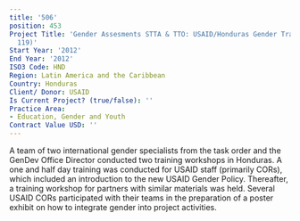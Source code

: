 ```yaml
---
title: '506'
position: 453
Project Title: 'Gender Assesments STTA & TTO: USAID/Honduras Gender Training (TDY
  119)'
Start Year: '2012'
End Year: '2012'
ISO3 Code: HND
Region: Latin America and the Caribbean
Country: Honduras
Client/ Donor: USAID
Is Current Project? (true/false): ''
Practice Area:
- Education, Gender and Youth
Contract Value USD: ''
---
```


A team of two international gender specialists from the task order and the GenDev Office Director conducted two training workshops in Honduras. A one and half day training was conducted for USAID staff (primarily CORs), which included an introduction to the new USAID Gender Policy. Thereafter, a training workshop for partners with similar materials was held. Several USAID CORs participated with their teams in the preparation of a poster exhibit on how to integrate gender into project activities.